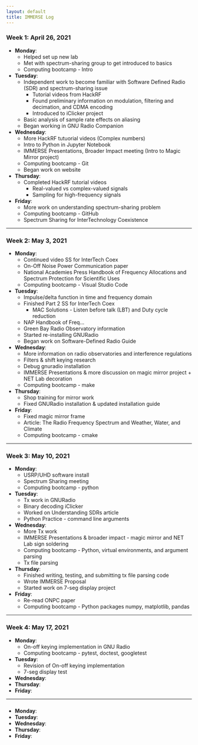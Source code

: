 ```yaml
---
layout: default
title: IMMERSE Log
---
```


### Week 1: April 26, 2021

* **Monday**:  
    * Helped set up new lab  
    * Met with spectrum-sharing group to get introduced to basics  
    * Computing bootcamp - Intro  
* **Tuesday**:  
    * Independent work to become familiar with Software Defined Radio (SDR) and spectrum-sharing issue  
        * Tutorial videos from HackRF  
        * Found preliminary information on modulation, filtering and decimation, and CDMA encoding  
        * Introduced to iClicker project  
    * Basic analysis of sample rate effects on aliasing  
    * Began working in GNU Radio Companion  
* **Wednesday**:  
    * More HackRF tutuorial videos (Complex numbers)  
    * Intro to Python in Jupyter Notebook  
    * IMMERSE Presentations, Broader Impact meeting (Intro to Magic Mirror project)  
    * Computing bootcamp - Git  
    * Began work on website  
* **Thursday**:   
    * Completed HackRF tutorial videos  
        * Real-valued vs complex-valued signals
        * Sampling for high-frequency signals
* **Friday**:  
    * More work on understanding spectrum-sharing problem  
    * Computing bootcamp - GitHub  
    * Spectrum Sharing for InterTechnology Coexistence  

***
### Week 2: May 3, 2021

* **Monday**:  
    * Continued video SS for InterTech Coex
    * On-Off Noise Power Communication paper  
    * National Academies Press Handbook of Frequency Allocations and Spectrum Protection for Scientific Uses  
    * Computing bootcamp - Visual Studio Code  
* **Tuesday**:  
    * Impulse/delta function in time and frequency domain   
    * Finished Part 2 SS for InterTech Coex  
        * MAC Solutions - Listen before talk (LBT) and Duty cycle reduction  
    * NAP Handbook of Freq...  
    * Green Bay Radio Observatory information  
    * Started re-installing GNURadio  
    * Began work on Software-Defined Radio Guide  
* **Wednesday**:  
    * More information on radio observatories and interference regulations  
    * Filters & shift keying research  
    * Debug gnuradio installation  
    * IMMERSE Presentations & more discussion on magic mirror project + NET Lab decoration  
    * Computing bootcamp - make  
* **Thursday**:  
    * Shop training for mirror work  
    * Fixed GNURadio installation & updated installation guide  
* **Friday**:  
    * Fixed magic mirror frame  
    * Article: The Radio Frequency Spectrum and Weather, Water, and Climate  
    * Computing bootcamp - cmake  

***
### Week 3: May 10, 2021

* **Monday**:  
    * USRP/UHD software install  
    * Spectrum Sharing meeting  
    * Computing bootcamp - python  
* **Tuesday**:  
    * Tx work in GNURadio  
    * Binary decoding iClicker  
    * Worked on Understanding SDRs article  
    * Python Practice - command line arguments
* **Wednesday**:  
    * More Tx work  
    * IMMERSE Presentations & broader impact - magic mirror and NET Lab sign soldering  
    * Computing bootcamp - Python, virtual environments, and argument parsing  
    * Tx file parsing  
* **Thursday**:  
    * Finished writing, testing, and submitting tx file parsing code  
    * Wrote IMMERSE Proposal  
    * Started work on 7-seg display project  
* **Friday**:  
    * Re-read ONPC paper  
    * Computing bootcamp - Python packages numpy, matplotlib, pandas  

***
### Week 4: May 17, 2021

* **Monday**:  
    * On-off keying implementation in GNU Radio  
    * Computing bootcamp - pytest, doctest, googletest
* **Tuesday**:  
    * Revision of On-off keying implementation
    * 7-seg display test
* **Wednesday**:  
* **Thursday**:  
* **Friday**:  

***
###

* **Monday**:  
* **Tuesday**:  
* **Wednesday**:  
* **Thursday**:  
* **Friday**:  


